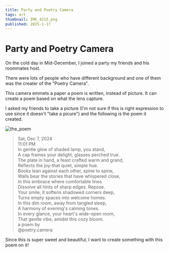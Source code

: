 ```yaml
---
title: Party and Poetry Camera
tags: art
thumbnail: IMG_4215.png
published: 2025-1-17
---
```



# Party and Poetry Camera

On the cold day in Mid-December, I joined a party my friends and his roommates host.

There were lots of people who have different background and one of them was the creater of the "Poetry Camera".


This camera emmets a paper a poem is written, instead of picture. It can create a poem based on what the lens capture.

I asked my friends to take a picture (I'm not sure if this is right expression to use since it doesn't "take a picure") and the following is the poem it created.

![the_poem](IMG_4215.JPG "the poem")


>Sat, Dec 7, 2024  
11:01 PM  
In gentle glow of shaded lamp, you stand,  
A cap frames your delight, glasses perched true.  
The plate in hand, a feast crafted warm and grand,  
Reflects the joy-that quiet, simple hue.  
Books lean against each other, spine to spine,  
Walls bear the stories that have whispered close,  
In this embrace where comfortable lines  
Dissolve all hints of sharp edges. Repose.  
Your smile, it softens shadowed corners deep,  
Turns empty spaces into welcome homes.  
In this dim room, away from tangled sleep,  
A harmony of evening's calming tones.  
In every glance, your heart's wide-open room,  
That gentle vibe, amidst this cozy bloom.  
a poem by  
@poetry.camera


Since this is super sweet and beautiful, I want to create something with this poem on it!


